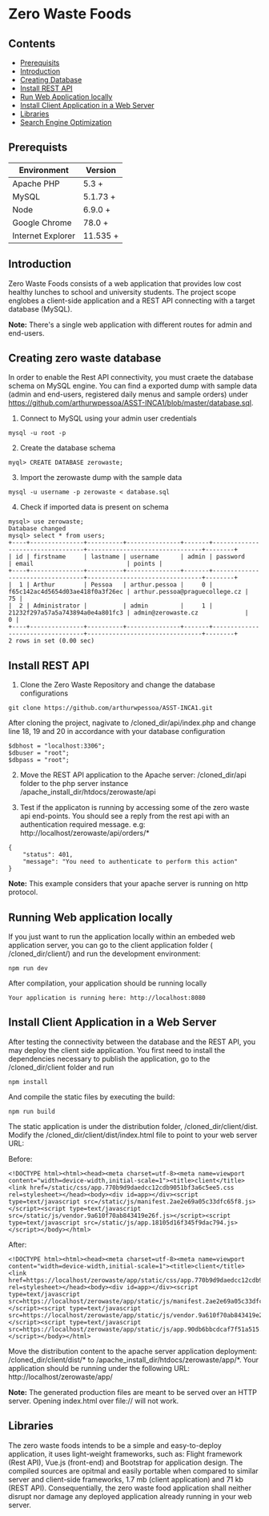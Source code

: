 # Zero Waste Foods <!-- omit in toc -->

## Contents  <!-- omit in toc -->
 
 - [Prerequisits](#prerequisits)
 - [Introduction](#introduction)
 - [Creating Database](#create-database)
 - [Install REST API](#install-rest-api)
 - [Run Web Application locally](#run-web-application)
 - [Install Client Application in a Web Server](#install-client-application)
 - [Libraries](#libaries)
 - [Search Engine Optimization](#seo)
 
## Prerequists
| Environment | Version |
| ------------------------------ | ----- |
| Apache PHP | 5.3 + |
| MySQL | 5.1.73 + |
| Node | 6.9.0 + |
| Google Chrome | 78.0 +  |
| Internet Explorer | 11.535 +  |



## Introduction

Zero Waste Foods consists of a web application that provides low cost healthy lunches to school and university students. The project scope englobes a client-side application and a REST API connecting with a target database (MySQL). 

**Note:** There's a single web application with different routes for admin and end-users.

## Creating zero waste database

In order to enable the Rest API connectivity, you must craete the database schema on MySQL engine. You can find a exported dump with sample data (admin and end-users, registered daily menus and sample orders) under https://github.com/arthurwpessoa/ASST-INCA1/blob/master/database.sql.

1. Connect to MySQL using your admin user credentials
```
mysql -u root -p
```

2. Create the database schema
```
myql> CREATE DATABASE zerowaste;
```

3. Import the zerowaste dump with the sample data

```
mysql -u username -p zerowaste < database.sql
```

4. Check if imported data is present on schema
```
mysql> use zerowaste;
Database changed
mysql> select * from users;
+----+---------------+----------+---------------+-------+----------------------------------+--------------------------------+--------+
| id | firstname     | lastname | username      | admin | password                         | email                          | points |
+----+---------------+----------+---------------+-------+----------------------------------+--------------------------------+--------+
|  1 | Arthur        | Pessoa   | arthur.pessoa |     0 | f65c142ac4d5654d03ae418f0a3f26ec | arthur.pessoa@praguecollege.cz |     75 |
|  2 | Administrator |          | admin         |     1 | 21232f297a57a5a743894a0e4a801fc3 | admin@zerowaste.cz             |      0 |
+----+---------------+----------+---------------+-------+----------------------------------+--------------------------------+--------+
2 rows in set (0.00 sec)
```

## Install REST API
1. Clone the Zero Waste Repository and change the database configurations
```
git clone https://github.com/arthurwpessoa/ASST-INCA1.git
```

After cloning the project, nagivate to /cloned_dir/api/index.php and change line 18, 19 and 20 in accordance with your database configuration
```
$dbhost = "localhost:3306";
$dbuser = "root";
$dbpass = "root";
 ```

2. Move the REST API application to the Apache server:  /cloned_dir/api folder to the php server instance /apache_install_dir/htdocs/zerowaste/api

3. Test if the applicaton is running by accessing some of the zero waste api end-points. You should see a reply from the rest api with an authentication required message. e.g: http://localhost/zerowaste/api/orders/*

```
{
    "status": 401,
    "message": "You need to authenticate to perform this action"
}
```

**Note:** This example considers that your apache server is running on http protocol. 


## Running Web application locally

If you just want to run the application locally within an embeded web application server, you can go to the client application folder ( /cloned_dir/client/) and run the development environment:


```
npm run dev
```

After compilation, your application should be running locally 

```
Your application is running here: http://localhost:8080
```

## Install Client Application in a Web Server

After testing the connectivity between the database and the REST API, you may deploy the client side application. You first need to install the dependencies necessary to publish the application, go to the  /cloned_dir/client folder and run 

```
npm install
```

And compile the static files by executing the build:

```
npm run build 
```

The static application is under the distribution folder, /cloned_dir/client/dist. Modify the /cloned_dir/client/dist/index.html file to point to your web server URL:

Before: 
```
<!DOCTYPE html><html><head><meta charset=utf-8><meta name=viewport content="width=device-width,initial-scale=1"><title>client</title><link href=/static/css/app.770b9d9daedcc12cdb9051bf3a6c5ee5.css rel=stylesheet></head><body><div id=app></div><script type=text/javascript src=/static/js/manifest.2ae2e69a05c33dfc65f8.js></script><script type=text/javascript src=/static/js/vendor.9a610f70ab843419e26f.js></script><script type=text/javascript src=/static/js/app.18105d16f345f9dac794.js></script></body></html>
```

After: 
```
<!DOCTYPE html><html><head><meta charset=utf-8><meta name=viewport content="width=device-width,initial-scale=1"><title>client</title><link href=https://localhost/zerowaste/app/static/css/app.770b9d9daedcc12cdb9051bf3a6c5ee5.css rel=stylesheet></head><body><div id=app></div><script type=text/javascript src=https://localhost/zerowaste/app/static/js/manifest.2ae2e69a05c33dfc65f8.js></script><script type=text/javascript src=https://localhost/zerowaste/app/static/js/vendor.9a610f70ab843419e26f.js></script><script type=text/javascript src=https://localhost/zerowaste/app/static/js/app.90db6bbcdcaf7f51a515.js></script></body></html>
```

Move the distribution content to the apache server application deployment: /cloned_dir/client/dist/* to /apache_install_dir/htdocs/zerowaste/app/*. Your application should be running under the following URL: http://localhost/zerowaste/app/



**Note:**  The generated production files are meant to be served over an HTTP server. Opening index.html over file:// will not work.


## Libraries

The zero waste foods intends to be a simple and easy-to-deploy application, it uses light-weight frameworks, such as: Flight framework (Rest API), Vue.js (front-end) and Bootstrap for application design. The compiled sources are opitmal and easily portable when compared to similar server and client-side frameworks, 1.7 mb (client application) and 71 kb (REST API). Consequentially, the zero waste food application shall neither disrupt nor damage any deployed application already running in your web server. 
